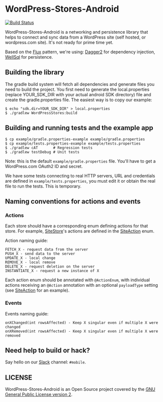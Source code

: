 # WordPress-Stores-Android

[![Build Status](https://travis-ci.org/wordpress-mobile/WordPress-Stores-Android.svg?branch=develop)](https://travis-ci.org/wordpress-mobile/WordPress-Stores-Android)

WordPress-Stores-Android is a networking and persistence library that helps to connect and sync data from a WordPress site (self hosted, or wordpress.com site). It's not ready for prime time yet.

Based on the [Flux][1] pattern, we're using: [Dagger2][2] for dependency injection, [WellSql][3] for persistence.

## Building the library

The gradle build system will fetch all dependencies and generate
files you need to build the project. You first need to generate the
local.properties (replace YOUR_SDK_DIR with your actual android SDK directory)
file and create the gradle.properties file. The easiest way is to copy
our example:

    $ echo "sdk.dir=YOUR_SDK_DIR" > local.properties
    $ ./gradlew WordPressStores:build

## Building and running tests and the example app

    $ cp example/gradle.properties-example example/gradle.properties
    $ cp example/tests.properties-example example/tests.properties
    $ ./gradlew cAT       # Regression tests
    $ ./gradlew testDebug # Unit tests

Note: this is the default `example/gradle.properties` file. You'll have to get
a WordPress.com OAuth2 ID and secret.

We have some tests connecting to real HTTP servers, URL and credentials are defined in `example/tests.properties`, you must edit it or obtain the real file to run the tests. This is temporary.

## Naming conventions for actions and events

### Actions

Each store should have a corresponding enum defining actions for that store. For example, [SiteStore][4]'s actions are defined in the [SiteAction][5] enum.

Action naming guide:

    FETCH_X - request data from the server
    PUSH_X - send data to the server
    UPDATE_X - local change
    REMOVE_X - local remove
    DELETE_X - request deletion on the server
    INSTANTIATE_X - request a new instance of X

Each action enum should be annotated with `@ActionEnum`, with individual actions receiving an `@Action` annotation with an optional `payloadType` setting (see [SiteAction][5] for an example).

### Events

Events naming guide:

    onXChanged(int rowsAffected) - Keep X singular even if multiple X were changed
    onXRemoved(int rowsAffected) - Keep X singular even if multiple X were removed

## Need help to build or hack?

Say hello on our [Slack][6] channel: `#mobile`.

## LICENSE

WordPress-Stores-Android is an Open Source project covered by the [GNU General Public License version 2](LICENSE.md).

[1]: https://facebook.github.io/flux/docs/overview.html
[2]: https://google.github.io/dagger/
[3]: https://github.com/yarolegovich/wellsql
[4]: https://github.com/wordpress-mobile/WordPress-Stores-Android/blob/52ffa86d604f3f2df1b46bc3e9f20f7552ceeea5/WordPressStores/src/main/java/org/wordpress/android/stores/store/SiteStore.java
[5]: https://github.com/wordpress-mobile/WordPress-Stores-Android/blob/52ffa86d604f3f2df1b46bc3e9f20f7552ceeea5/WordPressStores/src/main/java/org/wordpress/android/stores/action/SiteAction.java
[6]: https://make.wordpress.org/chat/